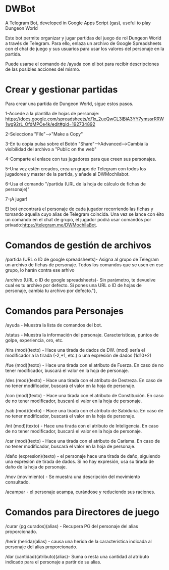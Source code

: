 # DWBot
A Telegram Bot, developed in Google Apps Script (gas), useful to play Dungeon World

Este bot permite organizar y jugar partidas del juego de rol Dungeon World a través de Telegram.
Para ello, enlaza un archivo de Google Spreadsheets con el chat de juego y sus usuarios para usar los valores del personaje en la partida.

Puede usarse el comando de /ayuda con el bot para recibir descripciones de las posibles acciones del mismo.

# Crear y gestionar partidas

Para crear una partida de Dungeon World, sigue estos pasos.

1-Accede a la plantilla de hojas de personaje: https://docs.google.com/spreadsheets/d/1x_2ueQwCL3IBiA3YY7ymssrRRW1wg92rL_OfdMPCe4k/edit#gid=192734892

2-Selecciona "File"-->"Make a Copy"

3-En tu copia pulsa sobre el Botón "Share"-->Advanced-->Cambia la visibilidad del archivo a "Public on the web"

4-Comparte el enlace con tus jugadores para que creen sus personajes.

5-Una vez estén creados, crea un grupo de Telegram con todos los jugadores y master de la partida, y añade al DWMochilabot.

6-Usa el comando "/partida (URL de la hoja de cálculo de fichas de personaje)"

7-¡A jugar!

El bot encontrará el personaje de cada jugador recorriendo las fichas y tomando aquella cuyo alias de Telegram coincida.
Una vez se lance con éito un comando en el chat de grupo, el jugador podrá usar comandos por privado:https://telegram.me/DWMochilaBot.

# Comandos de gestión de archivos

/partida (URL o ID de google spreadsheets)- Asigna al grupo de Telegram un archivo de fichas de personaje. Todos los comandos que se usen en ese grupo, lo harán contra ese arhivo

/archivo (URL o ID de google spreadsheets)- Sin parámetro, te devuelve cual es tu archivo por defecto. Si pones una URL o ID de hojas de personaje, cambia tu archivo por defecto."},


# Comandos para Personajes
/ayuda  - Muestra la lista de comandos del bot.

/status - Muestra la información del personaje. Características, puntos de golpe, experiencia, oro, etc.

/tira (mod)(texto)  - Hace una tirada de dados de DW. (mod) sería el modificador a la tirada (-2,+1, etc.) o una expresión de dados (1d10+2)

/fue  (mod)(texto)  - Hace una tirada con el atributo de Fuerza. En caso de no tener modificador, buscará el valor en la hoja de personaje.

/des  (mod)(texto)  - Hace una tirada con el atributo de Destreza. En caso de no tener modificador, buscará el valor en la hoja de personaje.

/con  (mod)(texto)  - Hace una tirada con el atributo de Constitución. En caso de no tener modificador, buscará el valor en la hoja de personaje.

/sab  (mod)(texto)  - Hace una tirada con el atributo de Sabiduría. En caso de no tener modificador, buscará el valor en la hoja de personaje.

/int  (mod)(texto)  - Hace una tirada con el atributo de Inteligencia. En caso de no tener modificador, buscará el valor en la hoja de personaje.

/car  (mod)(texto)  - Hace una tirada con el atributo de Carisma. En caso de no tener modificador, buscará el valor en la hoja de personaje.

/daño (expresion)(texto) - el personaje hace una tirada de daño, siguiendo una expresión de tirada de dados. Si no hay expresión, usa su tirada de daño de la hoja de personaje.

/mov (movimiento) - Se muestra una descripción del movimiento consultado.

/acampar  - el personaje acampa, curándose y reduciendo sus raciones.

# Comandos para Directores de juego

/curar (pg curados)(alias) - Recupera PG del personaje del alias proporcionado.

/herir (herida)(alias) - causa una herida de la característica indicada al personaje del alias proporcionado.

/dar (cantidad)(atributo)(alias)- Suma o resta una cantidad al atributo indicado para el personaje a partir de su alias.
